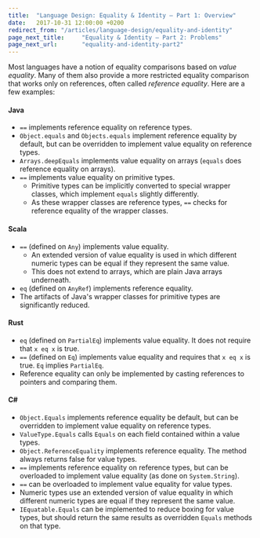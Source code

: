 ```yaml
---
title:  "Language Design: Equality & Identity – Part 1: Overview"
date:   2017-10-31 12:00:00 +0200
redirect_from: "/articles/language-design/equality-and-identity"
page_next_title:     "Equality & Identity – Part 2: Problems"
page_next_url:       "equality-and-identity-part2"
---
```


Most languages have a notion of equality comparisons based on _value equality_.
Many of them also provide a more restricted equality comparison that works only
on references, often called _reference equality_. Here are a few examples:

#### Java

- `==` implements reference equality on reference types.
- `Object.equals` and `Objects.equals` implement reference equality by default, but can be overridden to implement value equality on reference types.
- `Arrays.deepEquals` implements value equality on arrays (`equals` does reference equality on arrays).
- `==` implements value equality on primitive types.
  - Primitive types can be implicitly converted to special wrapper classes, which implement `equals` slightly differently.
  - As these wrapper classes are reference types, `==` checks for reference equality of the wrapper classes.

#### Scala

- `==` (defined on `Any`) implements value equality.
  - An extended version of value equality is used in which different numeric types can be equal if they represent the same value.
  - This does not extend to arrays, which are plain Java arrays underneath.
- `eq` (defined on `AnyRef`) implements reference equality.
- The artifacts of Java's wrapper classes for primitive types are significantly reduced.

#### Rust

- `eq` (defined on `PartialEq`) implements value equality. It does not require that `x eq x` is true.
- `==` (defined on `Eq`) implements value equality and requires that `x eq x` is true. `Eq` implies `PartialEq`.
- Reference equality can only be implemented by casting references to pointers and comparing them.

#### C\#

- `Object.Equals` implements reference equality be default, but can be overridden to implement value equality on reference types.
- `ValueType.Equals` calls `Equals` on each field contained within a value types.
- `Object.ReferenceEquality` implements reference equality. The method always returns false for value types.
- `==` implements reference equality on reference types, but can be overloaded to implement value equality (as done on `System.String`).
- `==` can be overloaded to implement value equality for value types.
- Numeric types use an extended version of value equality in which different numeric types are equal if they represent the same value.
- `IEquatable.Equals` can be implemented to reduce boxing for value types, but should return the same results as overridden `Equals` methods on that type.
